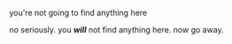 you're not going to find anything here

no seriously. you **_will_** not find anything here. now go away.
